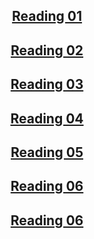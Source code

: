 ## [<center>Reading 01</center>](https://nuolong.github.io/hacker-blog/2021/02/07/reading01)
## [<center>Reading 02</center>](https://nuolong.github.io/hacker-blog/2021/02/14/reading02)
## [<center>Reading 03</center>](https://nuolong.github.io/hacker-blog/2021/02/20/reading03)
## [<center>Reading 04</center>](https://nuolong.github.io/hacker-blog/2021/03/07/reading04)
## [<center>Reading 05</center>](https://nuolong.github.io/hacker-blog/2021/03/13/reading05)
## [<center>Reading 06</center>](https://nuolong.github.io/hacker-blog/2021/03/21/reading06)
## [<center>Reading 06</center>](https://nuolong.github.io/hacker-blog/2021/04/03/reading07)
